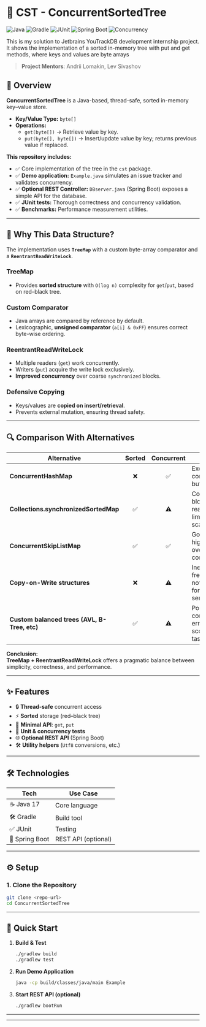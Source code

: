# 🌳 CST - ConcurrentSortedTree

![Java](https://img.shields.io/badge/Java-17-blue?logo=java)
![Gradle](https://img.shields.io/badge/Gradle-Build-green?logo=gradle) 
![JUnit](https://img.shields.io/badge/Tests-JUnit5-yellow?logo=JUnit5)
![Spring Boot](https://img.shields.io/badge/Spring_Boot-Optional_API-brightgreen?logo=springboot)
![Concurrency](https://img.shields.io/badge/Thread_Safe-ReentrantReadWriteLock-critical?logo=datadog)


This is my solution to Jetbrains YouTrackDB development internship project. It shows the implementation of a sorted in-memory tree with put and get methods, where keys and values are byte arrays 

> **Project Mentors**: Andrii Lomakin, Lev Sivashov

## 📖 Overview

**ConcurrentSortedTree** is a Java-based, thread-safe, sorted in-memory key–value store.

- **Key/Value Type:** `byte[]`
- **Operations:**
  - `get(byte[])` → Retrieve value by key.
  - `put(byte[], byte[])` → Insert/update value by key; returns previous value if replaced.

**This repository includes:**

- ✅ Core implementation of the tree in the `cst` package.
- ✅ **Demo application:** `Example.java` simulates an issue tracker and validates concurrency.
- ✅ **Optional REST Controller:** `DBserver.java` (Spring Boot) exposes a simple API for the database.
- ✅ **JUnit tests:** Thorough correctness and concurrency validation.
- ✅ **Benchmarks:** Performance measurement utilities.

---

## 🧩 Why This Data Structure?

The implementation uses **`TreeMap`** with a custom byte-array comparator and a **`ReentrantReadWriteLock`**.

### TreeMap
- Provides **sorted structure** with `O(log n)` complexity for `get`/`put`, based on red–black tree.

### Custom Comparator
- Java arrays are compared by reference by default.
- Lexicographic, **unsigned comparator** (`a[i] & 0xFF`) ensures correct byte-wise ordering.

### ReentrantReadWriteLock
- Multiple readers (`get`) work concurrently.
- Writers (`put`) acquire the write lock exclusively.
- **Improved concurrency** over coarse `synchronized` blocks.

### Defensive Copying
- Keys/values are **copied on insert/retrieval**.
- Prevents external mutation, ensuring thread safety.

---

## 🔍 Comparison With Alternatives

| Alternative                                | Sorted | Concurrent | Notes                                                                                         |
|---------------------------------------------|:------:|:----------:|-----------------------------------------------------------------------------------------------|
| **ConcurrentHashMap**                       |   ❌   |    ✅      | Excellent concurrency, but unsorted.                                                          |
| **Collections.synchronizedSortedMap**       |   ✅   |    ⚠️      | Coarse lock blocks all readers/writers; limited scalability.                                  |
| **ConcurrentSkipListMap**                   |   ✅   |    ✅      | Good, but higher memory overhead and complexity.                                              |
| **Copy-on-Write structures**                |   ❌   |    ⚠️      | Inefficient for frequent writes; not a natural fit for key–value semantics.                   |
| **Custom balanced trees (AVL, B-Tree, etc)**|   ✅   |    ⚠️      | Possible, but complex and error-prone for scope of this task.                                 |

**Conclusion:**  
**TreeMap + ReentrantReadWriteLock** offers a pragmatic balance between simplicity, correctness, and performance.

---

## ✨ Features

- 🔒 **Thread-safe** concurrent access
- ⚡ **Sorted** storage (red–black tree)
- 🎯 **Minimal API**: `get`, `put`
- 🧪 **Unit & concurrency tests**
- 🌐 **Optional REST API** (Spring Boot)
- 🛠 **Utility helpers** (`Utf8` conversions, etc.)

---

## 🛠 Technologies

| Tech         | Use Case         |
|--------------|------------------|
| ☕ Java 17    | Core language    |
| 🛠 Gradle     | Build tool       |
| ✅ JUnit      | Testing          |
| 🚀 Spring Boot| REST API (optional) |

---

## ⚙️ Setup

### 1. Clone the Repository

```sh
git clone <repo-url>
cd ConcurrentSortedTree
```

---

## 🚀 Quick Start

1. **Build & Test**
   ```sh
   ./gradlew build
   ./gradlew test
   ```

2. **Run Demo Application**
   ```sh
   java -cp build/classes/java/main Example
   ```

3. **Start REST API (optional)**
   ```sh
   ./gradlew bootRun
   ```

---
---
